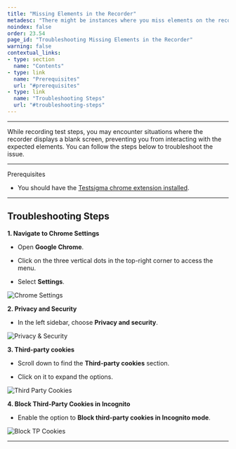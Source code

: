 ```yaml
---
title: "Missing Elements in the Recorder"
metadesc: "There might be instances where you miss elements on the recorder screen while recording | This article discusses troubleshooting steps for missing elements "
noindex: false
order: 23.54
page_id: "Troubleshooting Missing Elements in the Recorder"
warning: false
contextual_links:
- type: section
  name: "Contents"
- type: link
  name: "Prerequisites"
  url: "#prerequisites"
- type: link
  name: "Troubleshooting Steps"
  url: "#troubleshooting-steps"
---
```


---

While recording test steps, you may encounter situations where the recorder displays a blank screen, preventing you from interacting with the expected elements. You can follow the steps below to troubleshoot the issue.

---


<p id="prerequisites">Prerequisites</p>

- You should have the [Testsigma chrome extension installed](https://testsigma.com/docs/test-step-recorder/install-chrome-extension/).


---

## **Troubleshooting Steps**

**1. Navigate to Chrome Settings**

- Open **Google Chrome**.

- Click on the three vertical dots in the top-right corner to access the menu.

- Select **Settings**.

![Chrome Settings](https://s3.amazonaws.com/static-docs.testsigma.com/new_images/projects/applications/tvdcset.png)


**2. Privacy and Security**

- In the left sidebar, choose **Privacy and security**.

![Privacy & Security](https://s3.amazonaws.com/static-docs.testsigma.com/new_images/projects/applications/prasetcs.png)


**3. Third-party cookies**

- Scroll down to find the **Third-party cookies** section.

- Click on it to expand the options.

![Third Party Cookies](https://s3.amazonaws.com/static-docs.testsigma.com/new_images/projects/applications/tpccset.png)


**4. Block Third-Party Cookies in Incognito**

- Enable the option to **Block third-party cookies in Incognito mode**.

![Block TP Cookies](https://s3.amazonaws.com/static-docs.testsigma.com/new_images/projects/applications/btpckscs.png)

---